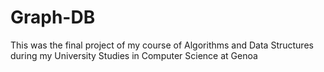 # Graph-DB
This was the final project of my course of Algorithms and Data Structures during my University Studies in Computer Science at Genoa
